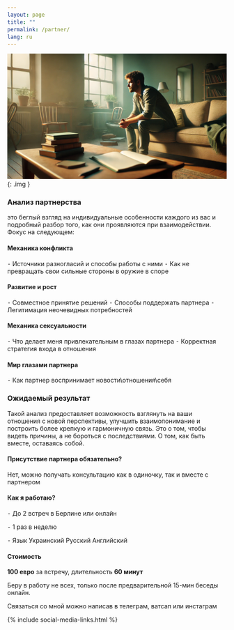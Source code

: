 ```yaml
---
layout: page
title: ""
permalink: /partner/
lang: ru
---
```


![Alt text](/assets/images/tmp.png){: .img }

### Анализ партнерства
это беглый взгляд на индивидуальные особенности каждого из вас
и подробный разбор того, как они проявляются при взаимодействии. 
Фокус на следующем:

#### Механика конфликта 
⁃ Источники разногласий и способы работы с ними
⁃ Как не превращать свои сильные стороны в оружие в споре

#### Развитие и рост
⁃ Совместное принятие решений
⁃ Способы поддержать партнера
⁃ Легитимация неочевидных потребностей 

#### Механика сексуальности
⁃ Что делает меня привлекательным в глазах партнера
⁃ Корректная стратегия входа в отношения

#### Мир глазами партнера
⁃ Как партнер воспринимает новости\отношения\себя

### Ожидаемый результат
Такой анализ предоставляет возможность взглянуть на ваши отношения с новой перспективы, улучшить взаимопонимание и построить более крепкую и гармоничную связь. 
Это о том, чтобы видеть причины, а не бороться с последствиями.
О том, как быть вместе, оставаясь собой.

#### Присутствие партнера обязательно?
Нет, можно получать консультацию как в одиночку, так и вместе с партнером

#### Как я работаю?
⁃ До 2 встреч в Берлине или онлайн

⁃ 1 раз в неделю

⁃ Язык Украинский Русский Английский

#### Стоимость
**100 евро** за встречу, длительность **60 минут**

Беру в работу не всех, только после предварительной 15-мин беседы онлайн.

Связаться со мной можно написав в телеграм, ватсап или инстаграм

{% include social-media-links.html %}


